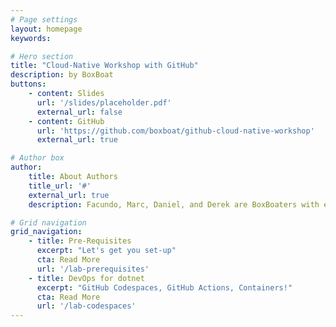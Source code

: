 ```yaml
---
# Page settings
layout: homepage
keywords:

# Hero section
title: "Cloud-Native Workshop with GitHub"
description: by BoxBoat
buttons:
    - content: Slides
      url: '/slides/placeholder.pdf'
      external_url: false
    - content: GitHub
      url: 'https://github.com/boxboat/github-cloud-native-workshop'
      external_url: true

# Author box
author:
    title: About Authors
    title_url: '#'
    external_url: true
    description: Facundo, Marc, Daniel, and Derek are BoxBoaters with experience in all major clouds and modern CI/CD systems.

# Grid navigation
grid_navigation:
    - title: Pre-Requisites
      excerpt: "Let's get you set-up"
      cta: Read More
      url: '/lab-prerequisites'
    - title: DevOps for dotnet
      excerpt: "GitHub Codespaces, GitHub Actions, Containers!"
      cta: Read More
      url: '/lab-codespaces'
---
```

